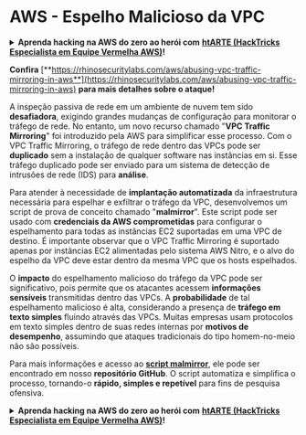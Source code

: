 # AWS - Espelho Malicioso da VPC

<details>

<summary><strong>Aprenda hacking na AWS do zero ao herói com</strong> <a href="https://training.hacktricks.xyz/courses/arte"><strong>htARTE (HackTricks Especialista em Equipe Vermelha AWS)</strong></a><strong>!</strong></summary>

Outras maneiras de apoiar o HackTricks:

* Se você deseja ver sua **empresa anunciada no HackTricks** ou **baixar o HackTricks em PDF** Confira os [**PLANOS DE ASSINATURA**](https://github.com/sponsors/carlospolop)!
* Adquira o [**swag oficial PEASS & HackTricks**](https://peass.creator-spring.com)
* Descubra [**A Família PEASS**](https://opensea.io/collection/the-peass-family), nossa coleção exclusiva de [**NFTs**](https://opensea.io/collection/the-peass-family)
* **Junte-se ao** 💬 [**grupo Discord**](https://discord.gg/hRep4RUj7f) ou ao [**grupo telegram**](https://t.me/peass) ou **siga-nos** no **Twitter** 🐦 [**@hacktricks_live**](https://twitter.com/hacktricks_live)**.**
* **Compartilhe seus truques de hacking enviando PRs para os** [**HackTricks**](https://github.com/carlospolop/hacktricks) e [**HackTricks Cloud**](https://github.com/carlospolop/hacktricks-cloud) repositórios do github.

</details>

**Confira** [**https://rhinosecuritylabs.com/aws/abusing-vpc-traffic-mirroring-in-aws**](https://rhinosecuritylabs.com/aws/abusing-vpc-traffic-mirroring-in-aws) **para mais detalhes sobre o ataque!**

A inspeção passiva de rede em um ambiente de nuvem tem sido **desafiadora**, exigindo grandes mudanças de configuração para monitorar o tráfego de rede. No entanto, um novo recurso chamado "**VPC Traffic Mirroring**" foi introduzido pela AWS para simplificar esse processo. Com o VPC Traffic Mirroring, o tráfego de rede dentro das VPCs pode ser **duplicado** sem a instalação de qualquer software nas instâncias em si. Esse tráfego duplicado pode ser enviado para um sistema de detecção de intrusões de rede (IDS) para **análise**.

Para atender à necessidade de **implantação automatizada** da infraestrutura necessária para espelhar e exfiltrar o tráfego da VPC, desenvolvemos um script de prova de conceito chamado "**malmirror**". Este script pode ser usado com **credenciais da AWS comprometidas** para configurar o espelhamento para todas as instâncias EC2 suportadas em uma VPC de destino. É importante observar que o VPC Traffic Mirroring é suportado apenas por instâncias EC2 alimentadas pelo sistema AWS Nitro, e o alvo do espelho da VPC deve estar dentro da mesma VPC que os hosts espelhados.

O **impacto** do espelhamento malicioso do tráfego da VPC pode ser significativo, pois permite que os atacantes acessem **informações sensíveis** transmitidas dentro das VPCs. A **probabilidade** de tal espelhamento malicioso é alta, considerando a presença de **tráfego em texto simples** fluindo através das VPCs. Muitas empresas usam protocolos em texto simples dentro de suas redes internas por **motivos de desempenho**, assumindo que ataques tradicionais do tipo homem-no-meio não são possíveis.

Para mais informações e acesso ao [**script malmirror**](https://github.com/RhinoSecurityLabs/Cloud-Security-Research/tree/master/AWS/malmirror), ele pode ser encontrado em nosso **repositório GitHub**. O script automatiza e simplifica o processo, tornando-o **rápido, simples e repetível** para fins de pesquisa ofensiva.

<details>

<summary><strong>Aprenda hacking na AWS do zero ao herói com</strong> <a href="https://training.hacktricks.xyz/courses/arte"><strong>htARTE (HackTricks Especialista em Equipe Vermelha AWS)</strong></a><strong>!</strong></summary>

Outras maneiras de apoiar o HackTricks:

* Se você deseja ver sua **empresa anunciada no HackTricks** ou **baixar o HackTricks em PDF** Confira os [**PLANOS DE ASSINATURA**](https://github.com/sponsors/carlospolop)!
* Adquira o [**swag oficial PEASS & HackTricks**](https://peass.creator-spring.com)
* Descubra [**A Família PEASS**](https://opensea.io/collection/the-peass-family), nossa coleção exclusiva de [**NFTs**](https://opensea.io/collection/the-peass-family)
* **Junte-se ao** 💬 [**grupo Discord**](https://discord.gg/hRep4RUj7f) ou ao [**grupo telegram**](https://t.me/peass) ou **siga-nos** no **Twitter** 🐦 [**@hacktricks_live**](https://twitter.com/hacktricks_live)**.**
* **Compartilhe seus truques de hacking enviando PRs para os** [**HackTricks**](https://github.com/carlospolop/hacktricks) e [**HackTricks Cloud**](https://github.com/carlospolop/hacktricks-cloud) repositórios do github.

</details>
